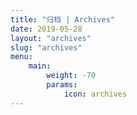 ```yaml
---
title: "归档 | Archives"
date: 2019-05-28
layout: "archives"
slug: "archives"
menu:
    main:
        weight: -70
        params: 
            icon: archives
---
```

